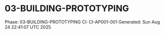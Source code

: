 # 03-BUILDING-PROTOTYPING
Phase: 03-BUILDING-PROTOTYPING
CI: CI-AP001-001
Generated: Sun Aug 24 22:41:07 UTC 2025

